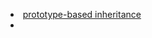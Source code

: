 -  [prototype-based inheritance](https://developer.mozilla.org/en-US/docs/Web/JavaScript/Inheritance_and_the_prototype_chain)
- 
